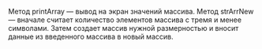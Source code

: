 Метод printArray — вывод на экран значений массива.
Метод strArrNew — вначале считает количество элементов массива с тремя и менее символами. Затем создает массив нужной размерностью и вносит данные из введенного массива в новый массив.